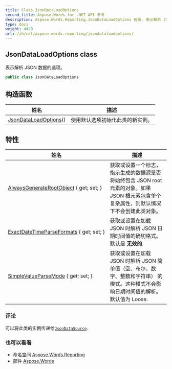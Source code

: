 ```yaml
---
title: Class JsonDataLoadOptions
second_title: Aspose.Words for .NET API 参考
description: Aspose.Words.Reporting.JsonDataLoadOptions 班级. 表示解析 JSON 数据的选项
type: docs
weight: 4420
url: /zh/net/aspose.words.reporting/jsondataloadoptions/
---
```

## JsonDataLoadOptions class

表示解析 JSON 数据的选项。

```csharp
public class JsonDataLoadOptions
```

## 构造函数

| 姓名 | 描述 |
| --- | --- |
| [JsonDataLoadOptions](jsondataloadoptions/)() | 使用默认选项初始化此类的新实例。 |

## 特性

| 姓名 | 描述 |
| --- | --- |
| [AlwaysGenerateRootObject](../../aspose.words.reporting/jsondataloadoptions/alwaysgeneraterootobject/) { get; set; } | 获取或设置一个标志，指示生成的数据源是否将始终包含 JSON root 元素的对象。如果 JSON 根元素包含单个复杂属性，则默认情况下不会创建此类对象。 |
| [ExactDateTimeParseFormats](../../aspose.words.reporting/jsondataloadoptions/exactdatetimeparseformats/) { get; set; } | 获取或设置在加载 JSON 时解析 JSON 日期时间值的确切格式。默认是 **无效的**. |
| [SimpleValueParseMode](../../aspose.words.reporting/jsondataloadoptions/simplevalueparsemode/) { get; set; } | 获取或设置在加载 JSON 时解析 JSON 简单值（空、布尔、数字、整数和字符串） 的模式。这种模式不会影响日期时间值的解析。默认值为 Loose. |

### 评论

可以将此类的实例传递给[`JsonDataSource`](../jsondatasource/).

### 也可以看看

* 命名空间 [Aspose.Words.Reporting](../../aspose.words.reporting/)
* 部件 [Aspose.Words](../../)


